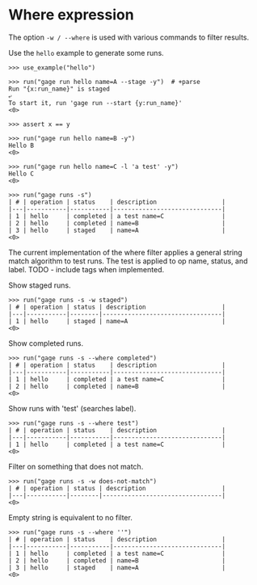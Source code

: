# Where expression

The option `-w / --where` is used with various commands to filter
results.

Use the `hello` example to generate some runs.

    >>> use_example("hello")

    >>> run("gage run hello name=A --stage -y")  # +parse
    Run "{x:run_name}" is staged
    ⤶
    To start it, run 'gage run --start {y:run_name}'
    <0>

    >>> assert x == y

    >>> run("gage run hello name=B -y")
    Hello B
    <0>

    >>> run("gage run hello name=C -l 'a test' -y")
    Hello C
    <0>

    >>> run("gage runs -s")
    | # | operation | status    | description                  |
    |---|-----------|-----------|------------------------------|
    | 1 | hello     | completed | a test name=C                |
    | 2 | hello     | completed | name=B                       |
    | 3 | hello     | staged    | name=A                       |
    <0>

The current implementation of the where filter applies a general string
match algorithm to test runs. The test is applied to op name, status,
and label. TODO - include tags when implemented.

Show staged runs.

    >>> run("gage runs -s -w staged")
    | # | operation | status | description                     |
    |---|-----------|--------|---------------------------------|
    | 1 | hello     | staged | name=A                          |
    <0>

Show completed runs.

    >>> run("gage runs -s --where completed")
    | # | operation | status    | description                  |
    |---|-----------|-----------|------------------------------|
    | 1 | hello     | completed | a test name=C                |
    | 2 | hello     | completed | name=B                       |
    <0>

Show runs with 'test' (searches label).

    >>> run("gage runs -s --where test")
    | # | operation | status    | description                  |
    |---|-----------|-----------|------------------------------|
    | 1 | hello     | completed | a test name=C                |
    <0>

Filter on something that does not match.

    >>> run("gage runs -s -w does-not-match")
    | # | operation | status | description                     |
    |---|-----------|--------|---------------------------------|
    <0>

Empty string is equivalent to no filter.

    >>> run("gage runs -s --where ''")
    | # | operation | status    | description                  |
    |---|-----------|-----------|------------------------------|
    | 1 | hello     | completed | a test name=C                |
    | 2 | hello     | completed | name=B                       |
    | 3 | hello     | staged    | name=A                       |
    <0>
